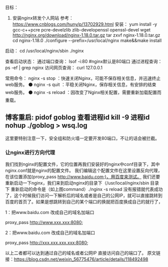 
目标：
1. 安装nginx转发个人网站
参考：https://www.cnblogs.com/huny/p/13702929.html
安装：
yum install -y gcc-c++pcre pcre-develzlib zlib-developenssl openssl-devel
wget http://nginx.org/download/nginx-1.18.0.tar.gz
tar zxvf nginx-1.18.0.tar.gz
cd nginx-1.18.0
./configure --prefix=/usr/local/nginx
make&&make install

启动：
cd /usr/local/nginx/sbin
./nginx

查看启动状态：
通过端口查询： lsof -i:80 #nginx默认是80端口
通过进程查询： ps -ef | grep nginx
访问网页查询： curl 127.0.0.1

常用命令：
nginx -s stop ：快速关闭Nginx，可能不保存相关信息，并迅速终止web服务。
⚫ nginx -s quit ：平稳关闭Nginx，保存相关信息，有安排的结束web服务。
⚫ nginx -s reload ：因改变了Nginx相关配置，需要重新加载配置而重载。


博客重启:
pidof goblog 查看进程id
kill -9 进程id
nohup ./goblog > wsq.log
---
这里要特别注意一下，安全组和防火墙一定要开发80端口，不让的话会被拦截。

### 让nginx进行方向代理
  我们找到nginx的配置文件，它的位置再我们安装好的nginx中conf目录下，其中nginx.conf就是nginx的配置文件。
  我们编辑这个配置文件在这里设置反向代理，在该位置添加(proxy_pass http://www.baidu.com;)，用百度来测试。
  我们还要重新启动一下nginx，我们来到启动nginx的目录下（/usr/local/nginx/sbin 目录下
  重新启动的命令是（如上图command）./nginx -s reload
   没有报错就代表成功了，这个时候我们访问一下解析后的域名或者是自己的公网IP，就可以直接跳转到百度的首页了。如果是想跳转到自己的某个端口的换就把百度换成自己的就行了，

1：把www.baidu.com 改成自己的域名加端口

proxy_pass http://www.xxx.xxx:8080;

2：把www.baidu.com 改成自己的域名加端口

proxy_pass http://xxx.xxx.xxx.xxx:8080;

以上二者都可以达到通过自己的域名或者公网IP 直接访问自己的端口了。
原文链接：https://blog.csdn.net/weixin_56775476/article/details/118492498
